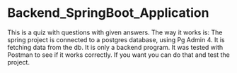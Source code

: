 # Backend_SpringBoot_Application
This is a quiz with questions with given answers. The way it works is:
The spring project is connected to a postgres database, using Pg Admin 4. It is fetching data from the db. It is only a backend program. 
It was tested with Postman to see if it works correctly. If you want you can do that and test the project.
